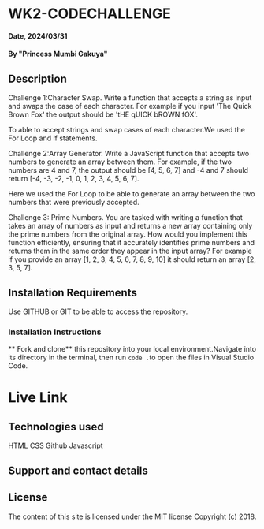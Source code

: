 # WK2-CODECHALLENGE

#### Date, 2024/03/31

#### By "Princess Mumbi Gakuya"

## Description

Challenge 1:Character Swap.
Write a function that accepts a string as input and swaps the case of each character. For example if you input 'The Quick Brown Fox' the output should be 'tHE qUICK bROWN fOX'.

To able to accept strings and swap cases of each character.We used the For Loop and if statements. 

Challenge 2:Array Generator.
Write a JavaScript function that accepts two numbers to generate an array between them. For example, if the two numbers are 4 and 7, the output should be [4, 5, 6, 7] and -4 and 7 should return [-4, -3, -2, -1, 0, 1, 2, 3, 4, 5, 6, 7].

Here we used the For Loop to be able to generate an array between the two numbers that were previously accepted.

Challenge 3: Prime Numbers.
You are tasked with writing a function that takes an array of numbers as input and returns a new array containing only the prime numbers from the original array. How would you implement this function efficiently, ensuring that it accurately identifies prime numbers and returns them in the same order they appear in the input array? For example if you provide an array [1, 2, 3, 4, 5, 6, 7, 8, 9, 10] it should return an array [2, 3, 5, 7].


## Installation Requirements
Use GITHUB or GIT to be able to access the repository.

### Installation Instructions
** Fork and clone** this repository into your local environment.Navigate into its directory in the terminal, then run `code .`to open the files in Visual Studio Code.

# Live Link


## Technologies used
HTML
CSS
Github
Javascript

## Support and contact details


## License
The content of this site is licensed under the MIT license Copyright (c) 2018.
